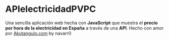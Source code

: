 # APIelectricidadPVPC
Una sencilla aplicación web hecha con __JavaScript__ que muestra el **precio por hora de la electricidad en España** a través de una __API__. 
Hecho con amor por [Akutangulo.com](http://akutangulo.com/ "Akutangulo.com") by navarr0
